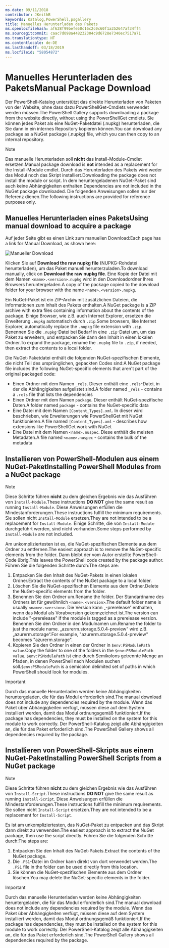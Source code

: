 ```yaml
---
ms.date: 09/11/2018
contributor: JKeithB
keywords: Katalog,PowerShell,psgallery
title: Manuelles Herunterladen des Pakets
ms.openlocfilehash: af628f99befe50c16c2c0c60f1a352647af34ff4
ms.sourcegitcommit: caac7d098a448232304c9d6728e7340ec7517a71
ms.translationtype: HT
ms.contentlocale: de-DE
ms.lasthandoff: 03/18/2019
ms.locfileid: "58054872"
---
```

# <a name="manual-package-download"></a><span data-ttu-id="8dd41-103">Manuelles Herunterladen des Pakets</span><span class="sxs-lookup"><span data-stu-id="8dd41-103">Manual Package Download</span></span>

<span data-ttu-id="8dd41-104">Der PowerShell-Katalog unterstützt das direkte Herunterladen von Paketen von der Website, ohne dass dazu PowerShellGet-Cmdlets verwendet werden müssen.</span><span class="sxs-lookup"><span data-stu-id="8dd41-104">The PowerShell Gallery supports downloading a package from the website directly, without using the PowerShellGet cmdlets.</span></span> <span data-ttu-id="8dd41-105">Sie können jedes Paket als eine NuGet-Paketdatei (.nupkg) herunterladen, die Sie dann in ein internes Repository kopieren können.</span><span class="sxs-lookup"><span data-stu-id="8dd41-105">You can download any package as a NuGet package (.nupkg) file, which you can then copy to an internal repository.</span></span>

> [!NOTE]
> <span data-ttu-id="8dd41-106">Das manuelle Herunterladen soll **nicht** das Install-Module-Cmdlet ersetzen.</span><span class="sxs-lookup"><span data-stu-id="8dd41-106">Manual package download is **not** intended as a replacement for the Install-Module cmdlet.</span></span>
> <span data-ttu-id="8dd41-107">Durch das Herunterladen des Pakets wird weder das Modul noch das Skript installiert.</span><span class="sxs-lookup"><span data-stu-id="8dd41-107">Downloading the package does not install the module or script.</span></span> <span data-ttu-id="8dd41-108">In dem heruntergeladenen NuGet-Paket sind auch keine Abhängigkeiten enthalten.</span><span class="sxs-lookup"><span data-stu-id="8dd41-108">Dependencies are not included in the NuGet package downloaded.</span></span> <span data-ttu-id="8dd41-109">Die folgenden Anweisungen sollen nur der Referenz dienen.</span><span class="sxs-lookup"><span data-stu-id="8dd41-109">The following instructions are provided for reference purposes only.</span></span>

## <a name="using-manual-download-to-acquire-a-package"></a><span data-ttu-id="8dd41-110">Manuelles Herunterladen eines Pakets</span><span class="sxs-lookup"><span data-stu-id="8dd41-110">Using manual download to acquire a package</span></span>

<span data-ttu-id="8dd41-111">Auf jeder Seite gibt es einen Link zum manuellen Download:</span><span class="sxs-lookup"><span data-stu-id="8dd41-111">Each page has a link for Manual Download, as shown here:</span></span>

![Manueller Download](../../Images/packagedisplaypagewithpseditions.png)

<span data-ttu-id="8dd41-113">Klicken Sie auf **Download the raw nupkg file** (NUPKG-Rohdatei herunterladen), um das Paket manuell herunterzuladen.</span><span class="sxs-lookup"><span data-stu-id="8dd41-113">To download manually, click on **Download the raw nupkg file**.</span></span> <span data-ttu-id="8dd41-114">Eine Kopie der Datei mit dem Namen `<name>.<version>.nupkg` wird in den Downloadordner Ihres Browsers heruntergeladen.</span><span class="sxs-lookup"><span data-stu-id="8dd41-114">A copy of the package copied to the download folder for your browser with the name `<name>.<version>.nupkg`.</span></span>

<span data-ttu-id="8dd41-115">Ein NuGet-Paket ist ein ZIP-Archiv mit zusätzlichen Dateien, die Informationen zum Inhalt des Pakets enthalten.</span><span class="sxs-lookup"><span data-stu-id="8dd41-115">A NuGet package is a ZIP archive with extra files containing information about the contents of the package.</span></span> <span data-ttu-id="8dd41-116">Einige Browser, wie z.B. auch Internet Explorer, ersetzen die Erweiterung `.nupkg` automatisch durch `.zip`.</span><span class="sxs-lookup"><span data-stu-id="8dd41-116">Some browsers, like Internet Explorer, automatically replace the `.nupkg` file extension with `.zip`.</span></span> <span data-ttu-id="8dd41-117">Benennen Sie die `.nupkg`-Datei bei Bedarf in eine `.zip`-Datei um, um das Paket zu erweitern, und entpacken Sie dann den Inhalt in einen lokalen Ordner.</span><span class="sxs-lookup"><span data-stu-id="8dd41-117">To expand the package, rename the `.nupkg` file to `.zip`, if needed, then extract the contents to a local folder.</span></span>

<span data-ttu-id="8dd41-118">Die NuGet-Paketdatei enthält die folgenden NuGet-spezifischen Elemente, die nicht Teil des ursprünglichen, gepackten Codes sind:</span><span class="sxs-lookup"><span data-stu-id="8dd41-118">A NuGet package file includes the following NuGet-specific elements that aren't part of the original packaged code:</span></span>

- <span data-ttu-id="8dd41-119">Einen Ordner mit dem Namen `_rels`. Dieser enthält eine `.rels`-Datei, in der die Abhängigkeiten aufgelistet sind.</span><span class="sxs-lookup"><span data-stu-id="8dd41-119">A folder named `_rels` - contains a `.rels` file that lists the dependencies</span></span>
- <span data-ttu-id="8dd41-120">Einen Ordner mit dem Namen `package`. Dieser enthält NuGet-spezifische Daten.</span><span class="sxs-lookup"><span data-stu-id="8dd41-120">A folder named `package` - contains the NuGet-specific data</span></span>
- <span data-ttu-id="8dd41-121">Eine Datei mit dem Namen `[Content_Types].xml`. In dieser wird beschrieben, wie Erweiterungen wie PowerShellGet mit NuGet funktionieren.</span><span class="sxs-lookup"><span data-stu-id="8dd41-121">A file named `[Content_Types].xml` - describes how extensions like PowerShellGet work with NuGet</span></span>
- <span data-ttu-id="8dd41-122">Eine Datei mit dem Namen `<name>.nuspec`. Diese enthält die meisten Metadaten.</span><span class="sxs-lookup"><span data-stu-id="8dd41-122">A file named `<name>.nuspec` - contains the bulk of the metadata</span></span>

## <a name="installing-powershell-modules-from-a-nuget-package"></a><span data-ttu-id="8dd41-123">Installieren von PowerShell-Modulen aus einem NuGet-Paket</span><span class="sxs-lookup"><span data-stu-id="8dd41-123">Installing PowerShell Modules from a NuGet package</span></span>

> [!NOTE]
> <span data-ttu-id="8dd41-124">Diese Schritte führen **nicht** zu dem gleichen Ergebnis wie das Ausführen von `Install-Module`.</span><span class="sxs-lookup"><span data-stu-id="8dd41-124">These instructions **DO NOT** give the same result as running `Install-Module`.</span></span> <span data-ttu-id="8dd41-125">Diese Anweisungen erfüllen die Mindestanforderungen.</span><span class="sxs-lookup"><span data-stu-id="8dd41-125">These instructions fulfill the minimum requirements.</span></span> <span data-ttu-id="8dd41-126">Sie sollen nicht `Install-Module` ersetzen.</span><span class="sxs-lookup"><span data-stu-id="8dd41-126">They are not intended to be a replacement for `Install-Module`.</span></span> <span data-ttu-id="8dd41-127">Einige Schritte, die von `Install-Module` durchgeführt werden, sind nicht vorhanden.</span><span class="sxs-lookup"><span data-stu-id="8dd41-127">Some steps performed by `Install-Module` are not included.</span></span>

<span data-ttu-id="8dd41-128">Am unkompliziertesten ist es, die NuGet-spezifischen Elemente aus dem Ordner zu entfernen.</span><span class="sxs-lookup"><span data-stu-id="8dd41-128">The easiest approach is to remove the NuGet-specific elements from the folder.</span></span> <span data-ttu-id="8dd41-129">Dann bleibt der vom Autor erstellte PowerShell-Code übrig.</span><span class="sxs-lookup"><span data-stu-id="8dd41-129">This leaves the PowerShell code created by the package author.</span></span> <span data-ttu-id="8dd41-130">Führen Sie die folgenden Schritte durch:</span><span class="sxs-lookup"><span data-stu-id="8dd41-130">The steps are:</span></span>

1. <span data-ttu-id="8dd41-131">Entpacken Sie den Inhalt des NuGet-Pakets in einen lokalen Ordner.</span><span class="sxs-lookup"><span data-stu-id="8dd41-131">Extract the contents of the NuGet package to a local folder.</span></span>
2. <span data-ttu-id="8dd41-132">Löschen Sie die NuGet-spezifischen Elemente aus dem Ordner.</span><span class="sxs-lookup"><span data-stu-id="8dd41-132">Delete the NuGet-specific elements from the folder.</span></span>
3. <span data-ttu-id="8dd41-133">Benennen Sie den Ordner um.</span><span class="sxs-lookup"><span data-stu-id="8dd41-133">Rename the folder.</span></span> <span data-ttu-id="8dd41-134">Der Standardname des Ordners ist für gewöhnlich `<name>.<version>`.</span><span class="sxs-lookup"><span data-stu-id="8dd41-134">The default folder name is usually `<name>.<version>`.</span></span> <span data-ttu-id="8dd41-135">Die Version kann „-prerelease“ enthalten, wenn das Modul als Vorabversion gekennzeichnet ist.</span><span class="sxs-lookup"><span data-stu-id="8dd41-135">The version can include "-prerelease" if the module is tagged as a prerelease version.</span></span> <span data-ttu-id="8dd41-136">Benennen Sie den Ordner in den Modulnamen um.</span><span class="sxs-lookup"><span data-stu-id="8dd41-136">Rename the folder to just the module name.</span></span> <span data-ttu-id="8dd41-137">„azurerm.storage.5.0.4-preview“ wird z.B. „azurerm.storage“.</span><span class="sxs-lookup"><span data-stu-id="8dd41-137">For example, "azurerm.storage.5.0.4-preview" becomes "azurerm.storage".</span></span>
4. <span data-ttu-id="8dd41-138">Kopieren Sie den Ordner in einen der Ordner in `$env:PSModulePath value`.</span><span class="sxs-lookup"><span data-stu-id="8dd41-138">Copy the folder to one of the folders in the `$env:PSModulePath value`.</span></span> <span data-ttu-id="8dd41-139">`$env:PSModulePath` ist eine durch Semikolons getrennte Menge an Pfaden, in denen PowerShell nach Modulen suchen soll.</span><span class="sxs-lookup"><span data-stu-id="8dd41-139">`$env:PSModulePath` is a semicolon delimited set of paths in which PowerShell should look for modules.</span></span>

> [!IMPORTANT]
> <span data-ttu-id="8dd41-140">Durch das manuelle Herunterladen werden keine Abhängigkeiten heruntergeladen, die für das Modul erforderlich sind.</span><span class="sxs-lookup"><span data-stu-id="8dd41-140">The manual download does not include any dependencies required by the module.</span></span> <span data-ttu-id="8dd41-141">Wenn das Paket über Abhängigkeiten verfügt, müssen diese auf dem System installiert werden, damit das Modul ordnungsgemäß funktioniert.</span><span class="sxs-lookup"><span data-stu-id="8dd41-141">If the package has dependencies, they must be installed on the system for this module to work correctly.</span></span> <span data-ttu-id="8dd41-142">Der PowerShell-Katalog zeigt alle Abhängigkeiten an, die für das Paket erforderlich sind.</span><span class="sxs-lookup"><span data-stu-id="8dd41-142">The PowerShell Gallery shows all dependencies required by the package.</span></span>

## <a name="installing-powershell-scripts-from-a-nuget-package"></a><span data-ttu-id="8dd41-143">Installieren von PowerShell-Skripts aus einem NuGet-Paket</span><span class="sxs-lookup"><span data-stu-id="8dd41-143">Installing PowerShell Scripts from a NuGet package</span></span>

> [!NOTE]
> <span data-ttu-id="8dd41-144">Diese Schritte führen **nicht** zu dem gleichen Ergebnis wie das Ausführen von `Install-Script`.</span><span class="sxs-lookup"><span data-stu-id="8dd41-144">These instructions **DO NOT** give the same result as running `Install-Script`.</span></span> <span data-ttu-id="8dd41-145">Diese Anweisungen erfüllen die Mindestanforderungen.</span><span class="sxs-lookup"><span data-stu-id="8dd41-145">These instructions fulfill the minimum requirements.</span></span> <span data-ttu-id="8dd41-146">Sie sollen nicht `Install-Script` ersetzen.</span><span class="sxs-lookup"><span data-stu-id="8dd41-146">They are not intended to be a replacement for `Install-Script`.</span></span>

<span data-ttu-id="8dd41-147">Es ist am unkompliziertesten, das NuGet-Paket zu entpacken und das Skript dann direkt zu verwenden.</span><span class="sxs-lookup"><span data-stu-id="8dd41-147">The easiest approach is to extract the NuGet package, then use the script directly.</span></span> <span data-ttu-id="8dd41-148">Führen Sie die folgenden Schritte durch:</span><span class="sxs-lookup"><span data-stu-id="8dd41-148">The steps are:</span></span>

1. <span data-ttu-id="8dd41-149">Entpacken Sie den Inhalt des NuGet-Pakets.</span><span class="sxs-lookup"><span data-stu-id="8dd41-149">Extract the contents of the NuGet package.</span></span>
2. <span data-ttu-id="8dd41-150">Die `.PS1`-Datei im Ordner kann direkt von dort verwendet werden.</span><span class="sxs-lookup"><span data-stu-id="8dd41-150">The `.PS1` file in the folder can be used directly from this location.</span></span>
3. <span data-ttu-id="8dd41-151">Sie können die NuGet-spezifischen Elemente aus dem Ordner löschen.</span><span class="sxs-lookup"><span data-stu-id="8dd41-151">You may delete the NuGet-specific elements in the folder.</span></span>

> [!IMPORTANT]
> <span data-ttu-id="8dd41-152">Durch das manuelle Herunterladen werden keine Abhängigkeiten heruntergeladen, die für das Modul erforderlich sind.</span><span class="sxs-lookup"><span data-stu-id="8dd41-152">The manual download does not include any dependencies required by the module.</span></span> <span data-ttu-id="8dd41-153">Wenn das Paket über Abhängigkeiten verfügt, müssen diese auf dem System installiert werden, damit das Modul ordnungsgemäß funktioniert.</span><span class="sxs-lookup"><span data-stu-id="8dd41-153">If the package has dependencies, they must be installed on the system for this module to work correctly.</span></span> <span data-ttu-id="8dd41-154">Der PowerShell-Katalog zeigt alle Abhängigkeiten an, die für das Paket erforderlich sind.</span><span class="sxs-lookup"><span data-stu-id="8dd41-154">The PowerShell Gallery shows all dependencies required by the package.</span></span>
